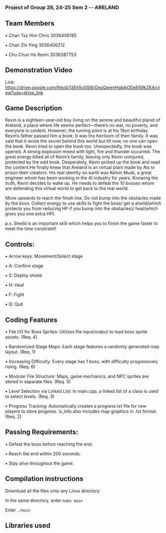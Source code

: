 ### Project of Group 28, 24-25 Sem 2 -- ARELAND

## Team Members

▪ Chan Tsz Him Chris  3036406195

▪ Chan Zhi Ying  3036406212  

▪ Chu Chun Ho Kevin  3036387753  

## Demonstration Video

  Link: https://drive.google.com/file/d/13Eh5vSS6IrDezQwenHgbikODeE69kZKA/view?usp=drive_link  

## Game Description

  Kevin is a eighteen-year-old boy living on the serene and beautiful planet of Areland, a place where life seems perfect—there’s no war, no poverty, and everyone is content.  However, the turning point is at his 19yo birthday. Kevin’s father passed him a book. It was the heirloom of their family. It was said that it wrote the secret behind this world but till now, no one can open the book. Kevin tried to open the book too. Unexpectedly, the book was opened. A strong explosion mixed with light, fire and thunder occurred. The great energy killed all of Kevin’s family, leaving only Kevin uninjured, protected by the odd book. Desperately, Kevin picked up the book and read the content.He finally knew that Areland is an virtual plant made by AIs to prison their creators. His real identity on earth was Kelvin Musk, a great engineer whom has been working in the AI industry for years. Knowing the truth, Kevin decides to wake up. He needs to defeat the 10 bosses whom are defending this virtual world to get back to the real world.  
    
  Move upwards to reach the finish line. Do not bump into the obstacles made by the boss. Collect energy to use skills to fight the boss/ get a sheild(which protects you from reducing HP if you bump into the obstacles)/ heal(which gives you one extra HP).

  p.s. Sheild is an important skill which helps you to finish the game faster to meet the time constraint!
    
## Controls:
  
▪ Arrow keys: Movement/Select stage 

▪ A: Confirm stage  

▪ S: Deploy shield  

▪ H: Heal  

▪ F: Fight  

▪ Q: Quit  


## Coding Features

▪ File I/O for Boss Sprites: Utilizes file input/output to load boss sprite assets. (Req. 4)

▪ Randomized Stage Maps: Each stage features a randomly generated map layout. (Req. 1)

▪ Increasing Difficulty: Every stage has 1 boss, with difficulty progressively rising. (Req. 6)

▪ Modular File Structure: Maps, game mechanics, and NPC sprites are stored in separate files. (Req. 5)

▪ Level Selection via Linked List: In main.cpp, a linked list of a class is used to select levels. (Req. 3)

▪ Progress Tracking: Automatically creates a progress.txt file for new players to store progress. lv_info also includes map graphics in .txt format. (Req. 2)

## Passing Requirements:

▪ Defeat the boss before reaching the end.

▪ Reach the end within 200 seconds.

▪ Stay alive throughout the game.

## Compilation instructions  

  Download all the files onto any Linux directory  

  In the same directory, enter ```make main```

  Enter ```./main```

## Libraries used

<iostream>  
<fstream>  
<vector>  
<cstdlib>  
<ctime>  
<unistd.h>  
<algorithm>  
<termios.h>  
<chrono>  
<map>  
<algorithm>  
<chrono>  
<map>  
<fstream>  
  
